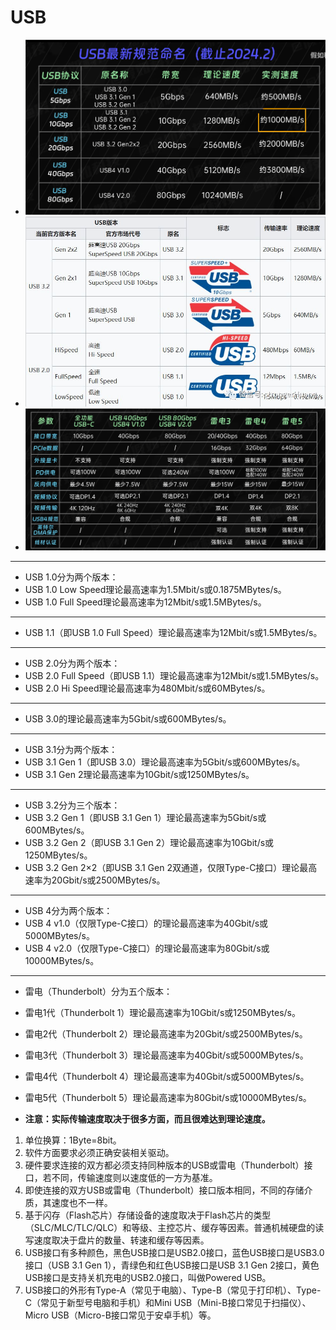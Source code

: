 # USB

- ![usb speed](../../pic/usb.png)
- ![usb sign](../../pic/usb3.png)
- ![雷电](../../pic/usb2.png)

---

- USB 1.0分为两个版本：
- USB 1.0 Low Speed理论最高速率为1.5Mbit/s或0.1875MBytes/s。
- USB 1.0 Full Speed理论最高速率为12Mbit/s或1.5MBytes/s。

---

- USB 1.1（即USB 1.0 Full Speed）理论最高速率为12Mbit/s或1.5MBytes/s。

---

- USB 2.0分为两个版本：
- USB 2.0 Full Speed（即USB 1.1）理论最高速率为12Mbit/s或1.5MBytes/s。
- USB 2.0 Hi Speed理论最高速率为480Mbit/s或60MBytes/s。

---

- USB 3.0的理论最高速率为5Gbit/s或600MBytes/s。

---

- USB 3.1分为两个版本：
- USB 3.1 Gen 1（即USB 3.0）理论最高速率为5Gbit/s或600MBytes/s。
- USB 3.1 Gen 2理论最高速率为10Gbit/s或1250MBytes/s。

---

- USB 3.2分为三个版本：
- USB 3.2 Gen 1（即USB 3.1 Gen 1）理论最高速率为5Gbit/s或600MBytes/s。
- USB 3.2 Gen 2（即USB 3.1 Gen 2）理论最高速率为10Gbit/s或1250MBytes/s。
- USB 3.2 Gen 2×2（即USB 3.1 Gen 2双通道，仅限Type-C接口）理论最高速率为20Gbit/s或2500MBytes/s。

---

- USB 4分为两个版本：
- USB 4 v1.0（仅限Type-C接口）的理论最高速率为40Gbit/s或5000MBytes/s。
- USB 4 v2.0（仅限Type-C接口）的理论最高速率为80Gbit/s或10000MBytes/s。

---

- 雷电（Thunderbolt）分为五个版本：
- 雷电1代（Thunderbolt 1）理论最高速率为10Gbit/s或1250MBytes/s。
- 雷电2代（Thunderbolt 2）理论最高速率为20Gbit/s或2500MBytes/s。
- 雷电3代（Thunderbolt 3）理论最高速率为40Gbit/s或5000MBytes/s。
- 雷电4代（Thunderbolt 4）理论最高速率为40Gbit/s或5000MBytes/s。
- 雷电5代（Thunderbolt 5）理论最高速率为80Gbit/s或10000MBytes/s。

- __注意：实际传输速度取决于很多方面，而且很难达到理论速度。__

1. 单位换算：1Byte=8bit。
2. 软件方面要求必须正确安装相关驱动。
3. 硬件要求连接的双方都必须支持同种版本的USB或雷电（Thunderbolt）接口，若不同，传输速度则以速度低的一方为基准。
4. 即使连接的双方USB或雷电（Thunderbolt）接口版本相同，不同的存储介质，其速度也不一样。
5. 基于闪存（Flash芯片）存储设备的速度取决于Flash芯片的类型（SLC/MLC/TLC/QLC）和等级、主控芯片、缓存等因素。普通机械硬盘的读写速度取决于盘片的数量、转速和缓存等因素。
6. USB接口有多种颜色，黑色USB接口是USB2.0接口，蓝色USB接口是USB3.0接口（USB 3.1 Gen 1），青绿色和红色USB接口是USB 3.1 Gen 2接口，黄色USB接口是支持关机充电的USB2.0接口，叫做Powered USB。
7. USB接口的外形有Type-A（常见于电脑）、Type-B（常见于打印机）、Type-C（常见于新型号电脑和手机）和Mini USB（Mini-B接口常见于扫描仪）、Micro USB（Micro-B接口常见于安卓手机）等。
